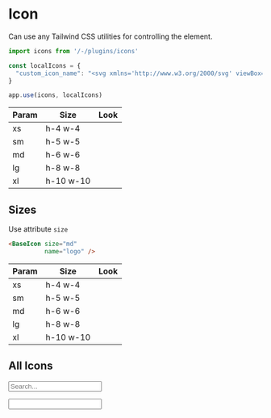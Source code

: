 # Icon

Can use any Tailwind CSS utilities for controlling the element.

<div class="mt-4">
    <base-icon name="logo" :size="false" class="h-10"></base-icon>
</div>

```ts
import icons from '/-/plugins/icons'

const localIcons = {
  "custom_icon_name": "<svg xmlns='http://www.w3.org/2000/svg' viewBox='0 0 24 24' fill='currentColor'>...</svg>"
}

app.use(icons, localIcons)
```

<div class="h-12"></div>

| Param   | Size      | Look                                                  |
| ------- | --------- | ----------------------------------------------------- |
| xs      | h-4 w-4   | <base-icon name="outline/add-circle" size="xs" />   |
| sm      | h-5 w-5   | <base-icon name="outline/add-circle" size="sm" />   |
| md      | h-6 w-6   | <base-icon name="outline/add-circle" size="md" />   |
| lg      | h-8 w-8   | <base-icon name="outline/add-circle" size="lg" />   |
| xl      | h-10 w-10 | <base-icon name="outline/add-circle" size="xl" />   |

<div class="h-12"></div>

## Sizes

Use attribute `size`

```html
<BaseIcon size="md"
          name="logo" />
```

| Param   | Size      | Look                                                  |
| ------- | --------- | ----------------------------------------------------- |
| xs      | h-4 w-4   | <base-icon name="outline/arrow-square-up" size="xs" />   |
| sm      | h-5 w-5   | <base-icon name="outline/arrow-square-up" size="sm" />   |
| md      | h-6 w-6   | <base-icon name="outline/arrow-square-up" size="md" />   |
| lg      | h-8 w-8   | <base-icon name="outline/arrow-square-up" size="lg" />   |
| xl      | h-10 w-10 | <base-icon name="outline/arrow-square-up" size="xl" />   |

<div class="h-12"></div>

## All Icons

<input v-model="search"
       placeholder="Search..."
       aria-label=""
       class="appearance-none block w-full px-3 h-10 border border-gray-300 rounded-md placeholder-gray-400 focus:outline-none focus:shadow-outline-blue focus:border-blue-300 transition duration-150 ease-in-out sm:text-sm sm:leading-5" />

<div class="mt-4 flex flex-wrap -mx-1">
    <div v-for="(icon, idx) in visibleIcons"
         :key="icon"
         class="w-1/12 p-1">
        <base-ratio v-tooltip :content="icon" class="bg-gray-100 rounded-md cursor-pointer" @click="() => onClick(icon)">
            <base-icon :name="icon"></base-icon>
            <div class="absolute inset-0 rounded-md border-2 border-transparent active:opacity-50 hover:border-green-500"></div>
        </base-ratio>
    </div>
</div>

<input aria-label="" id="myInput" class="opacity-0 absolute pointer-events-none" />

<script>
import { useIcons } from '/-/plugins/icons';

export default {
  data () {
    const { icons } = useIcons();

    return {
      search: '',
      icons: Object.keys(icons.value)
    }
  },
  computed: {
    visibleIcons() {
      if (!this.search) {
        return this.icons
      }

      return this.icons.filter((item) => item.includes(this.search))
    }
  },
  methods: {
    onClick(text) {
      let copyText = document.getElementById("myInput");

      copyText.value = text;
      copyText.select();
      copyText.setSelectionRange(0, 99999);

      document.execCommand("copy");
    }
  }
}
</script>
